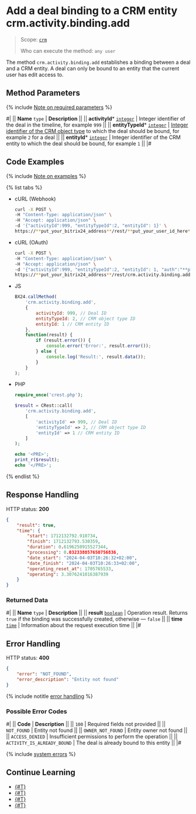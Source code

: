 # Add a deal binding to a CRM entity crm.activity.binding.add

> Scope: [`crm`](../../../../scopes/permissions.md)
>
> Who can execute the method: `any user`

The method `crm.activity.binding.add` establishes a binding between a deal and a CRM entity. A deal can only be bound to an entity that the current user has edit access to.

## Method Parameters

{% include [Note on required parameters](../../../../../_includes/required.md) %}

#|
|| **Name**
`type` | **Description** ||
|| **activityId***
[`integer`](../../../../data-types.md) | Integer identifier of the deal in the timeline, for example `999` ||
|| **entityTypeId***
[`integer`](../../../../data-types.md) | [Integer identifier of the CRM object type](../../../data-types.md#object_type) to which the deal should be bound, for example `2` for a deal ||
|| **entityId***
[`integer`](../../../../data-types.md) | Integer identifier of the CRM entity to which the deal should be bound, for example `1` ||
|#

## Code Examples

{% include [Note on examples](../../../../../_includes/examples.md) %}

{% list tabs %}

- cURL (Webhook)

    ```bash
    curl -X POST \
    -H "Content-Type: application/json" \
    -H "Accept: application/json" \
    -d '{"activityId":999, "entityTypeId":2, "entityId": 1}' \
    https://**put_your_bitrix24_address**/rest/**put_your_user_id_here**/**put_your_webhook_here**/crm.activity.binding.add
    ```

- cURL (OAuth)

    ```bash
    curl -X POST \
    -H "Content-Type: application/json" \
    -H "Accept: application/json" \
    -d '{"activityId":999, "entityTypeId":2, "entityId": 1, "auth":"**put_access_token_here**"}' \
    https://**put_your_bitrix24_address**/rest/crm.activity.binding.add
    ```

- JS

    ```javascript
    BX24.callMethod(
        'crm.activity.binding.add',
        {
            activityId: 999, // Deal ID
            entityTypeId: 2, // CRM object type ID
            entityId: 1 // CRM entity ID
        },
        function(result) {
            if (result.error()) {
                console.error('Error:', result.error()); 
            } else {
                console.log('Result:', result.data()); 
            }
        }
    );
    ```

- PHP
  
    ```php
    require_once('crest.php');

    $result = CRest::call(
        'crm.activity.binding.add',
        [
            'activityId' => 999, // Deal ID
            'entityTypeId' => 2, // CRM object type ID
            'entityId' => 1 // CRM entity ID
        ]
    );

    echo '<PRE>';
    print_r($result);
    echo '</PRE>';
    ```

{% endlist %}

## Response Handling

HTTP status: **200**

```json
{
    "result": true,
    "time": {
        "start": 1712132792.910734,
        "finish": 1712132793.530359,
        "duration": 0.6196250915527344,
        "processing": 0.032338857650756836,
        "date_start": "2024-04-03T10:26:32+02:00",
        "date_finish": "2024-04-03T10:26:33+02:00",
        "operating_reset_at": 1705765533,
        "operating": 3.3076241016387939
    }
}
```

### Returned Data

#|
|| **Name**
`type` | **Description** ||
|| **result**
[`boolean`](../../../../data-types.md) | Operation result. Returns `true` if the binding was successfully created, otherwise — `false` ||
|| **time**
[`time`](../../../../data-types.md#time) | Information about the request execution time ||
|#

## Error Handling

HTTP status: **400**

```json
{
    "error": "NOT_FOUND",
    "error_description": "Entity not found"
}
```

{% include notitle [error handling](../../../../../_includes/error-info.md) %}

### Possible Error Codes

#|
|| **Code** | **Description** ||
|| `100` | Required fields not provided ||
|| `NOT_FOUND` | Entity not found ||
|| `OWNER_NOT_FOUND` | Entity owner not found ||
|| `ACCESS_DENIED` | Insufficient permissions to perform the operation ||
|| `ACTIVITY_IS_ALREADY_BOUND` | The deal is already bound to this entity ||
|#

{% include [system errors](../../../../../_includes/system-errors.md) %}

## Continue Learning 

- [{#T}](./crm-activity-binding-list.md)
- [{#T}](./crm-activity-binding-delete.md)
- [{#T}](./crm-activity-binding-move.md)
- [{#T}](../../../../../tutorials/crm/how-to-edit-crm-objects/how-to-move-activity-between-objects.md)